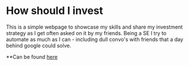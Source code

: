 # How should I invest

This is a simple webpage to showcase my skills and share my investment strategy as I get
often asked on it by my friends. Being a SE I try to automate as much as I can - including
dull convo's with friends that a day behind google could solve.

**Can be found [here](https://macutko.github.io/HSII_client/)
